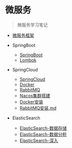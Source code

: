 # 微服务


> 微服务学习笔记

- [微服务框架](微服务/微服务框架.md)


- SpringBoot
  - [SpringBoot](微服务/SpringBoot/SpringBoot.md)
  - [Lombok](微服务/SpringBoot/Lombok.md)


- SpringCloud
  - [SpringCloud](微服务/SpringCloud/SpringCloud.md)
  - [Docker](微服务/SpringCloud/Docker.md)
  - [RabbitMQ](微服务/SpringCloud/RabbitMQ.md)
  - [Nacos集群搭建](微服务/SpringCloud/Nacos集群搭建.md)
  - [Docker安装](微服务/SpringCloud/Docker安装.md)
  - [RabbitMQ安装.md](微服务/SpringCloud/RabbitMQ安装.md)


- ElasticSearch
  - [ElasticSearch-数据存储](微服务/ElasticSearch/ElasticSearch_数据存储.md)
  - [ElasticSearch-数据分析](微服务/ElasticSearch/ElasticSearch_数据分析.md)
  - [ElasticSearch-深入](微服务/ElasticSearch/ElasticSearch_深入.md)